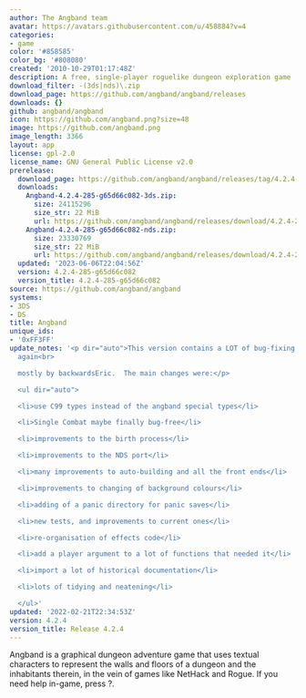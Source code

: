 ```yaml
---
author: The Angband team
avatar: https://avatars.githubusercontent.com/u/458884?v=4
categories:
- game
color: '#858585'
color_bg: '#808080'
created: '2010-10-29T01:17:48Z'
description: A free, single-player roguelike dungeon exploration game
download_filter: -(3ds|nds)\.zip
download_page: https://github.com/angband/angband/releases
downloads: {}
github: angband/angband
icon: https://github.com/angband.png?size=48
image: https://github.com/angband.png
image_length: 3366
layout: app
license: gpl-2.0
license_name: GNU General Public License v2.0
prerelease:
  download_page: https://github.com/angband/angband/releases/tag/4.2.4-285-g65d66c082
  downloads:
    Angband-4.2.4-285-g65d66c082-3ds.zip:
      size: 24115296
      size_str: 22 MiB
      url: https://github.com/angband/angband/releases/download/4.2.4-285-g65d66c082/Angband-4.2.4-285-g65d66c082-3ds.zip
    Angband-4.2.4-285-g65d66c082-nds.zip:
      size: 23330769
      size_str: 22 MiB
      url: https://github.com/angband/angband/releases/download/4.2.4-285-g65d66c082/Angband-4.2.4-285-g65d66c082-nds.zip
  updated: '2023-06-06T22:04:56Z'
  version: 4.2.4-285-g65d66c082
  version_title: 4.2.4-285-g65d66c082
source: https://github.com/angband/angband
systems:
- 3DS
- DS
title: Angband
unique_ids:
- '0xFF3FF'
update_notes: '<p dir="auto">This version contains a LOT of bug-fixing and code improvements,
  again<br>

  mostly by backwardsEric.  The main changes were:</p>

  <ul dir="auto">

  <li>use C99 types instead of the angband special types</li>

  <li>Single Combat maybe finally bug-free</li>

  <li>improvements to the birth process</li>

  <li>improvements to the NDS port</li>

  <li>many improvements to auto-building and all the front ends</li>

  <li>improvements to changing of background colours</li>

  <li>adding of a panic directory for panic saves</li>

  <li>new tests, and improvements to current ones</li>

  <li>re-organisation of effects code</li>

  <li>add a player argument to a lot of functions that needed it</li>

  <li>import a lot of historical documentation</li>

  <li>lots of tidying and neatening</li>

  </ul>'
updated: '2022-02-21T22:34:53Z'
version: 4.2.4
version_title: Release 4.2.4
---
```

Angband is a graphical dungeon adventure game that uses textual characters to represent the walls and floors of a dungeon and the inhabitants therein, in the vein of games like NetHack and Rogue. If you need help in-game, press ?.
